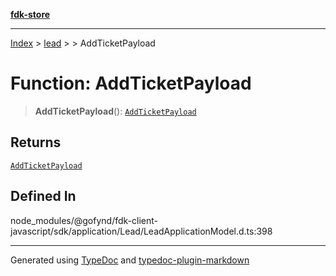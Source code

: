 [**fdk-store**](../../../README.md)
***

[Index](../../../API.md) > [lead](../../README.md) > [<internal>](../README.md) > AddTicketPayload

# Function: AddTicketPayload

> **AddTicketPayload**(): [`AddTicketPayload`](../type-aliases/type-alias.AddTicketPayload.md)

## Returns

[`AddTicketPayload`](../type-aliases/type-alias.AddTicketPayload.md)

## Defined In

node\_modules/@gofynd/fdk-client-javascript/sdk/application/Lead/LeadApplicationModel.d.ts:398

***
Generated using [TypeDoc](https://typedoc.org/) and [typedoc-plugin-markdown](https://www.npmjs.com/package/typedoc-plugin-markdown)
